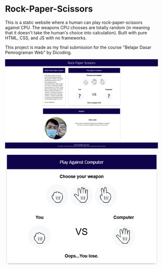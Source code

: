 # Rock-Paper-Scissors

This is a static website where a human can play rock-paper-scissors against CPU.
The weapons CPU chooses are totally random (in meaning that it doesn't take the 
human's choice into calculation). Built with pure HTML, CSS, and JS with no frameworks.

This project is made as my final submission for the course 
"Belajar Dasar Pemrograman Web" by Dicoding.

![img.png](preview_full.png)

![img.png](preview_lose.png)